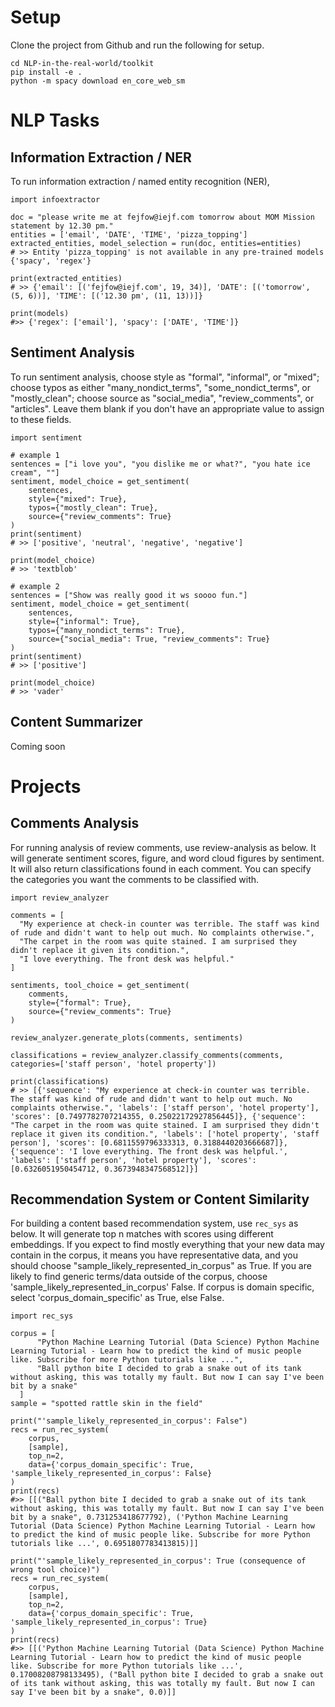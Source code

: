 # Setup

Clone the project from Github and run the following for setup.

```git clone https://github.com/jsingh811/NLP-in-the-real-world.git
cd NLP-in-the-real-world/toolkit
pip install -e .
python -m spacy download en_core_web_sm
```

# NLP Tasks

## Information Extraction / NER

To run information extraction / named entity recognition (NER),

```
import infoextractor

doc = "please write me at fejfow@iejf.com tomorrow about MOM Mission statement by 12.30 pm."
entities = ['email', 'DATE', 'TIME', 'pizza_topping']
extracted_entities, model_selection = run(doc, entities=entities)
# >> Entity 'pizza_topping' is not available in any pre-trained models {'spacy', 'regex'}

print(extracted_entities)
# >> {'email': [('fejfow@iejf.com', 19, 34)], 'DATE': [('tomorrow', (5, 6))], 'TIME': [('12.30 pm', (11, 13))]}

print(models)
#>> {'regex': ['email'], 'spacy': ['DATE', 'TIME']}
```

## Sentiment Analysis

To run sentiment analysis, choose style as "formal", "informal", or "mixed"; choose typos as either "many_nondict_terms", "some_nondict_terms", or "mostly_clean"; choose source as "social_media", "review_comments", or "articles". Leave them blank if you don't have an appropriate value to assign to these fields.

```
import sentiment

# example 1
sentences = ["i love you", "you dislike me or what?", "you hate ice cream", ""]
sentiment, model_choice = get_sentiment(
    sentences,
    style={"mixed": True},
    typos={"mostly_clean": True},
    source={"review_comments": True}
)
print(sentiment)
# >> ['positive', 'neutral', 'negative', 'negative']

print(model_choice)
# >> 'textblob'

# example 2
sentences = ["Show was really good it ws soooo fun."]
sentiment, model_choice = get_sentiment(
    sentences,
    style={"informal": True},
    typos={"many_nondict_terms": True},
    source={"social_media": True, "review_comments": True}
)
print(sentiment)
# >> ['positive']

print(model_choice)
# >> 'vader'
```

## Content Summarizer

Coming soon


# Projects

## Comments Analysis

For running analysis of review comments, use review-analysis as below. It will generate sentiment scores, figure, and word cloud figures by sentiment. It will also return classifications found in each comment. You can specify the categories you want the comments to be classified with.

```
import review_analyzer

comments = [
  "My experience at check-in counter was terrible. The staff was kind of rude and didn't want to help out much. No complaints otherwise.",
  "The carpet in the room was quite stained. I am surprised they didn't replace it given its condition.",
  "I love everything. The front desk was helpful."
]

sentiments, tool_choice = get_sentiment(
    comments,
    style={"formal": True},
    source={"review_comments": True}
)

review_analyzer.generate_plots(comments, sentiments)

classifications = review_analyzer.classify_comments(comments, categories=['staff person', 'hotel property'])

print(classifications)
# >> [{'sequence': "My experience at check-in counter was terrible. The staff was kind of rude and didn't want to help out much. No complaints otherwise.", 'labels': ['staff person', 'hotel property'], 'scores': [0.7497782707214355, 0.25022172927856445]}, {'sequence': "The carpet in the room was quite stained. I am surprised they didn't replace it given its condition.", 'labels': ['hotel property', 'staff person'], 'scores': [0.6811559796333313, 0.3188440203666687]}, {'sequence': 'I love everything. The front desk was helpful.', 'labels': ['staff person', 'hotel property'], 'scores': [0.6326051950454712, 0.3673948347568512]}]
```


## Recommendation System or Content Similarity

For building a content based recommendation system, use `rec_sys` as below. It will generate top n matches with scores using different embeddings. If you expect to find mostly everything that your new data may contain in the corpus, it means you have representative data, and you should choose "sample_likely_represented_in_corpus" as True.
If you are likely to find generic terms/data outside of the corpus, choose 'sample_likely_represented_in_corpus' False.
If corpus is domain specific, select 'corpus_domain_specific' as True, else False.

```
import rec_sys

corpus = [
      "Python Machine Learning Tutorial (Data Science) Python Machine Learning Tutorial - Learn how to predict the kind of music people like. Subscribe for more Python tutorials like ...",
      "Ball python bite I decided to grab a snake out of its tank without asking, this was totally my fault. But now I can say I've been bit by a snake"
  ]
sample = "spotted rattle skin in the field"

print("'sample_likely_represented_in_corpus': False")
recs = run_rec_system(
    corpus,
    [sample],
    top_n=2,
    data={'corpus_domain_specific': True, 'sample_likely_represented_in_corpus': False}
)
print(recs)
#>> [[("Ball python bite I decided to grab a snake out of its tank without asking, this was totally my fault. But now I can say I've been bit by a snake", 0.731253418677792), ('Python Machine Learning Tutorial (Data Science) Python Machine Learning Tutorial - Learn how to predict the kind of music people like. Subscribe for more Python tutorials like ...', 0.6951807783413815)]]

print("'sample_likely_represented_in_corpus': True (consequence of wrong tool choice)")
recs = run_rec_system(
    corpus,
    [sample],
    top_n=2,
    data={'corpus_domain_specific': True, 'sample_likely_represented_in_corpus': True}
)
print(recs)
#>> [[('Python Machine Learning Tutorial (Data Science) Python Machine Learning Tutorial - Learn how to predict the kind of music people like. Subscribe for more Python tutorials like ...', 0.17008208798133495), ("Ball python bite I decided to grab a snake out of its tank without asking, this was totally my fault. But now I can say I've been bit by a snake", 0.0)]]
```
